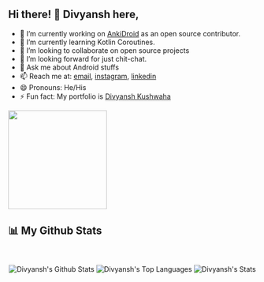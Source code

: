 ## Hi there! 👋 Divyansh here,

- 🔭 I’m currently working on [AnkiDroid](https://github.com/ankidroid/Anki-Android) as an open source contributor.
- 🌱 I’m currently learning Kotlin Coroutines.
- 👯 I’m looking to collaborate on open source projects
- 🤔 I’m looking forward for just chit-chat.
- 💬 Ask me about Android stuffs
- 📫 Reach me at: <a href="mailto:kushwaha.divyansh.dxn@gmail.com">email</a>, <a href="https://instagram.com/divyansh.dxn">instagram<a/>, <a href="https://www.linkedin.com/in/divyansh-kushwaha-b44004202/">linkedin<a/>
- 😄 Pronouns: He/His
- ⚡ Fun fact: My portfolio is <a href="https://divyansh-dxn.github.io/me" target="_blank"/>Divyansh Kushwaha</a>
  
<img width="200" src="https://user-images.githubusercontent.com/69595691/174427668-2da65b8b-dbff-4abe-8ac3-361e2266ff99.gif"/>
  
  
## 📊 My Github Stats
<br/>
<p align="center">
<span><img alt="Divyansh's Github Stats" src="https://github-readme-stats.vercel.app/api?username=divyansh-dxn&show_icons=true&count_private=true&theme=react&hide_border=true&bg_color=0D1117" /></span>
 <span><img alt="Divyansh's Top Languages" src="https://github-readme-stats.vercel.app/api/top-langs/?username=divyansh-dxn&langs_count=8&count_private=true&layout=compact&theme=react&hide_border=true&bg_color=0D1117" /></span>
 <span><img alt="Divyansh's Stats" src="http://github-readme-streak-stats.herokuapp.com?user=divyansh-dxn&theme=react&hide_border=true"/></span>
 </p>
<br/>


